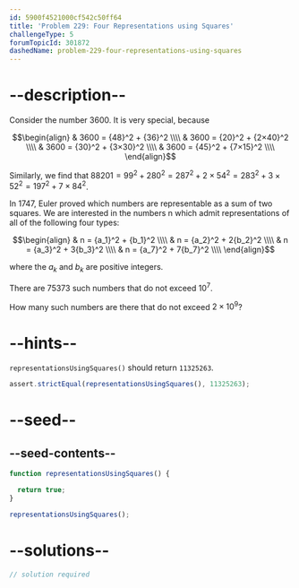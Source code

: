 ```yaml
---
id: 5900f4521000cf542c50ff64
title: 'Problem 229: Four Representations using Squares'
challengeType: 5
forumTopicId: 301872
dashedName: problem-229-four-representations-using-squares
---
```


# --description--

Consider the number 3600. It is very special, because

$$\begin{align}
  & 3600 = {48}^2 + {36}^2   \\\\
  & 3600 = {20}^2 + {2×40}^2 \\\\
  & 3600 = {30}^2 + {3×30}^2 \\\\
  & 3600 = {45}^2 + {7×15}^2 \\\\
\end{align}$$

Similarly, we find that $88201 = {99}^2 + {280}^2 = {287}^2 + 2 × {54}^2 = {283}^2 + 3 × {52}^2 = {197}^2 + 7 × {84}^2$.

In 1747, Euler proved which numbers are representable as a sum of two squares. We are interested in the numbers n which admit representations of all of the following four types:

$$\begin{align}
  & n = {a_1}^2 + {b_1}^2  \\\\
  & n = {a_2}^2 + 2{b_2}^2 \\\\
  & n = {a_3}^2 + 3{b_3}^2 \\\\
  & n = {a_7}^2 + 7{b_7}^2 \\\\
\end{align}$$

where the $a_k$ and $b_k$ are positive integers.

There are 75373 such numbers that do not exceed ${10}^7$.

How many such numbers are there that do not exceed $2 × {10}^9$?

# --hints--

`representationsUsingSquares()` should return `11325263`.

```js
assert.strictEqual(representationsUsingSquares(), 11325263);
```

# --seed--

## --seed-contents--

```js
function representationsUsingSquares() {

  return true;
}

representationsUsingSquares();
```

# --solutions--

```js
// solution required
```
